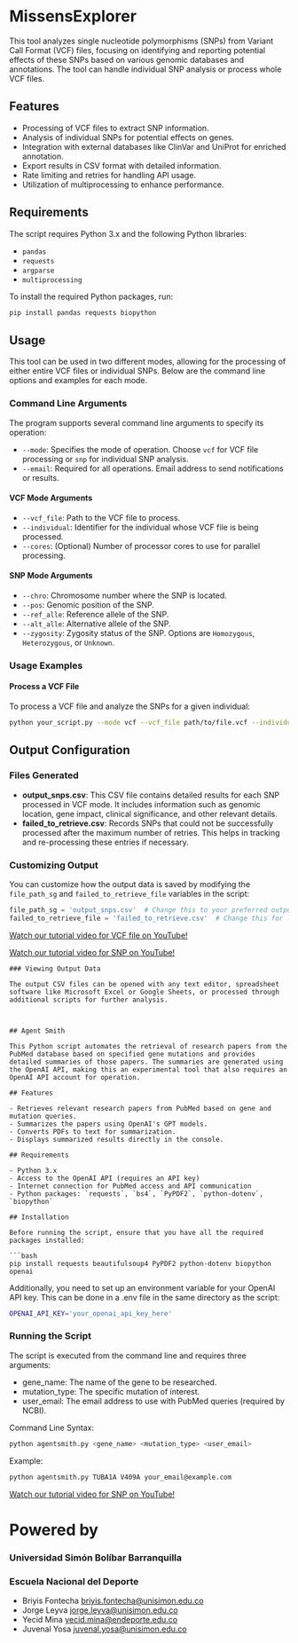 # MissensExplorer


This tool analyzes single nucleotide polymorphisms (SNPs) from Variant Call Format (VCF) files, focusing on identifying and reporting potential effects of these SNPs based on various genomic databases and annotations. The tool can handle individual SNP analysis or process whole VCF files.

## Features

- Processing of VCF files to extract SNP information.
- Analysis of individual SNPs for potential effects on genes.
- Integration with external databases like ClinVar and UniProt for enriched annotation.
- Export results in CSV format with detailed information.
- Rate limiting and retries for handling API usage.
- Utilization of multiprocessing to enhance performance.

## Requirements

The script requires Python 3.x and the following Python libraries:
- `pandas`
- `requests`
- `argparse`
- `multiprocessing`


To install the required Python packages, run:
```bash
pip install pandas requests biopython
```
## Usage

This tool can be used in two different modes, allowing for the processing of either entire VCF files or individual SNPs. Below are the command line options and examples for each mode.

### Command Line Arguments

The program supports several command line arguments to specify its operation:

- `--mode`: Specifies the mode of operation. Choose `vcf` for VCF file processing or `snp` for individual SNP analysis.
- `--email`: Required for all operations. Email address to send notifications or results.

#### VCF Mode Arguments

- `--vcf_file`: Path to the VCF file to process.
- `--individual`: Identifier for the individual whose VCF file is being processed.
- `--cores`: (Optional) Number of processor cores to use for parallel processing.

#### SNP Mode Arguments

- `--chro`: Chromosome number where the SNP is located.
- `--pos`: Genomic position of the SNP.
- `--ref_alle`: Reference allele of the SNP.
- `--alt_alle`: Alternative allele of the SNP.
- `--zygosity`: Zygosity status of the SNP. Options are `Homozygous`, `Heterozygous`, or `Unknown`.

### Usage Examples

#### Process a VCF File

To process a VCF file and analyze the SNPs for a given individual:

```bash
python your_script.py --mode vcf --vcf_file path/to/file.vcf --individual JohnDoe --email user@example.com --cores 4
```

## Output Configuration

### Files Generated

- **output_snps.csv**: This CSV file contains detailed results for each SNP processed in VCF mode. It includes information such as genomic location, gene impact, clinical significance, and other relevant details.
- **failed_to_retrieve.csv**: Records SNPs that could not be successfully processed after the maximum number of retries. This helps in tracking and re-processing these entries if necessary.

### Customizing Output

You can customize how the output data is saved by modifying the `file_path_sg` and `failed_to_retrieve_file` variables in the script:

```python
file_path_sg = 'output_snps.csv'  # Change this to your preferred output file path for successful SNP analyses
failed_to_retrieve_file = 'failed_to_retrieve.csv'  # Change this for logging failed SNP retrievals
```

[Watch our tutorial video for VCF file on YouTube!](https://www.youtube.com/watch?v=lduh43umNCc)


[Watch our tutorial video for SNP on YouTube!](https://www.youtube.com/watch?v=2y5LjD6Z92A)



```
### Viewing Output Data

The output CSV files can be opened with any text editor, spreadsheet software like Microsoft Excel or Google Sheets, or processed through additional scripts for further analysis.



## Agent Smith

This Python script automates the retrieval of research papers from the PubMed database based on specified gene mutations and provides detailed summaries of those papers. The summaries are generated using the OpenAI API, making this an experimental tool that also requires an OpenAI API account for operation.

## Features

- Retrieves relevant research papers from PubMed based on gene and mutation queries.
- Summarizes the papers using OpenAI's GPT models.
- Converts PDFs to text for summarization.
- Displays summarized results directly in the console.

## Requirements

- Python 3.x
- Access to the OpenAI API (requires an API key)
- Internet connection for PubMed access and API communication
- Python packages: `requests`, `bs4`, `PyPDF2`, `python-dotenv`, `biopython`

## Installation

Before running the script, ensure that you have all the required packages installed:

```bash
pip install requests beautifulsoup4 PyPDF2 python-dotenv biopython openai
```

Additionally, you need to set up an environment variable for your OpenAI API key. This can be done in a .env file in the same directory as the script:

```bash
OPENAI_API_KEY='your_openai_api_key_here'
```

### Running the Script

The script is executed from the command line and requires three arguments:

- gene_name: The name of the gene to be researched.
- mutation_type: The specific mutation of interest.
- user_email: The email address to use with PubMed queries (required by NCBI).

Command Line Syntax:

```bash
python agentsmith.py <gene_name> <mutation_type> <user_email>
```
Example:

```bash
python agentsmith.py TUBA1A V409A your_email@example.com
```

[Watch our tutorial video for SNP on YouTube!](https://www.youtube.com/watch?v=J19IQ_NZSGQ)



# Powered by

### Universidad Simón Bolíbar Barranquilla 
### Escuela Nacional del Deporte

- Briyis Fontecha briyis.fontecha@unisimon.edu.co
- Jorge Leyva jorge.leyva@unisimon.edu.co
- Yecid Mina yecid.mina@endeporte.edu.co
- Juvenal Yosa juvenal.yosa@unisimon.edu.co
